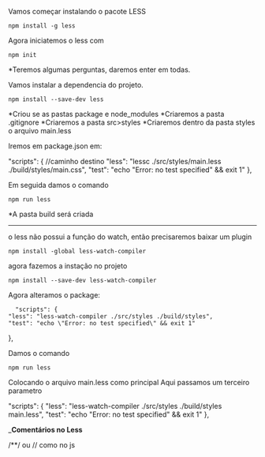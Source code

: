Vamos começar instalando o pacote LESS

    npm install -g less

Agora iniciatemos o less com

    npm init

*Teremos algumas perguntas, daremos enter em todas.

Vamos instalar a dependencia do projeto.

    npm install --save-dev less

*Criou se as pastas package e node_modules
*Criaremos a pasta .gitignore
*Criaremos a pasta src>styles
*Criaremos dentro da pasta styles o arquivo main.less

Iremos em package.json
em:

  "scripts": {
                    //caminho                   destino
    "less": "lessc ./src/styles/main.less ./build/styles/main.css",
    "test": "echo \"Error: no test specified\" && exit 1"
  },

Em seguida damos o comando

    npm run less

*A pasta build será criada
___________________________________________________________________

o less não possui a função do watch, então precisaremos baixar um plugin

    npm install -global less-watch-compiler

agora fazemos a instação no projeto 

    npm install --save-dev less-watch-compiler


Agora alteramos o package:

      "scripts": {
    "less": "less-watch-compiler ./src/styles ./build/styles",
    "test": "echo \"Error: no test specified\" && exit 1"
  },


Damos o comando 

    npm run less



Colocando o arquivo main.less como principal
Aqui passamos um terceiro parametro

  "scripts": {
    "less": "less-watch-compiler ./src/styles ./build/styles main.less",
    "test": "echo \"Error: no test specified\" && exit 1"
  },




_________________________Comentários no Less________________________

/**/ ou // como no js 





